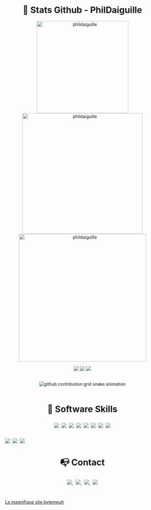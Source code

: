 <div align="center">

# 🦉 Stats Github - PhilDaiguille

<img width="299px" align="center" src="https://github-readme-stats.vercel.app/api/top-langs/?username=PhilDaiguille&layout=compact&theme=dark&hide=HTML,Hack,CSS" alt="phildaiguille" />
<img width="392px" align="center" src="https://github-readme-stats.vercel.app/api?username=PhilDaiguille&show_icons=true&layout=compact&theme=dark" alt="phildaiguille" />
<img width="415px" align="center" src="https://github-readme-streak-stats.herokuapp.com/?user=phildaiguille&theme=dark" alt="phildaiguille" />

![](https://github-profile-summary-cards.vercel.app/api/cards/profile-details?username=PhilDaiguille&theme=github_dark)
![](https://github-profile-summary-cards.vercel.app/api/cards/repos-per-language?username=PhilDaiguille&theme=github_dark) 
![](https://github-profile-summary-cards.vercel.app/api/cards/stats?username=PhilDaiguille&theme=github_dark) 

</div>
<br>
<div align="center">
  <source media="(prefers-color-scheme: dark)" srcset="https://raw.githubusercontent.com/PhilDaiguille/Portfolio_PhilDaiguille/master/assets/github-user-contribution.svg">
  <source media="(prefers-color-scheme: light)" srcset="https://raw.githubusercontent.com/PhilDaiguille/Portfolio_PhilDaiguille/master/assets/github-user-contribution.svg">
  <img alt="github contribution grid snake animation" src="https://raw.githubusercontent.com/PhilDaiguille/Portfolio_PhilDaiguille/master/assets/github-user-contribution.svg">
</div>
<br>

# <p align=center><span>🌿 Software Skills</span></p>

<p align=center>
  <img src="https://img.shields.io/badge/-VS%20Code-blue?label=%20&logo=Visual%20Studio%20Code&labelColor=222222&logoColor=31A4F1&style=for-the-badge&logoWidth=30">&nbsp;
  <img src="https://img.shields.io/badge/-Java-FF9300?label=%20&logo=Java&labelColor=222222&logoColor=FFFFFF&style=for-the-badge&logoWidth=30">&nbsp;
  <img src="https://img.shields.io/badge/-Python-3498db?label=%20&logo=Python&labelColor=222222&logoColor=FFFFFF&style=for-the-badge&logoWidth=30">&nbsp;
  <img src="https://img.shields.io/badge/-HTML5-e74c3c?label=%20&logo=HTML5&labelColor=222222&logoColor=FFFFFF&style=for-the-badge&logoWidth=30">&nbsp;
  <img src="https://img.shields.io/badge/-CSS3-3498db?label=%20&logo=CSS3&labelColor=222222&logoColor=FFFFFF&style=for-the-badge&logoWidth=30">&nbsp;
  <img src="https://img.shields.io/badge/-Javascript-f1c40f?label=%20&logo=Javascript&labelColor=222222&style=for-the-badge&logoWidth=30">&nbsp;
  <img src="https://img.shields.io/badge/-PHP-2980b9?label=%20&logo=PHP&labelColor=222222&logoColor=FFFFFF&style=for-the-badge&logoWidth=30">&nbsp;
  <img src="https://img.shields.io/badge/-Symfony-000000?label=%20&logo=Symfony&labelColor=222222&logoColor=FFFFFF&style=for-the-badge&logoWidth=30">
</p>
  <br>
  <img src="https://img.shields.io/badge/-Windows-0078D6?label=%20&logo=Windows&labelColor=222222&logoColor=0078D6&style=for-the-badge&logoWidth=30">&nbsp;
  <img src="https://img.shields.io/badge/-Linux-0078D6?label=%20&logo=Linux&labelColor=222222&logoColor=FFFFFF&style=for-the-badge&logoWidth=30">&nbsp;
  <img src="https://img.shields.io/badge/-GitHub-24292E?label=%20&logo=GitHUb&labelColor=222222&logoColor=FFFFFF&style=for-the-badge&logoWidth=30">
<br>

# <p align="center"><span>📭 Contact</span></p>

<p align="center">
	<a href="https://www.linkedin.com/in/philippe-delente-7117a6203/">
		<img src="https://img.shields.io/badge/-LINKEDIN-0077B5?style=for-the-badge&logo=linkedin&logoColor=white">
	</a>
	<span>&nbsp;</span>
	<a href="mailto:philippe.delente@gmail.com">
		<img src="https://img.shields.io/badge/-GMAIL-D14836?style=for-the-badge&logo=gmail&logoColor=white">
	</a>
	<span>&nbsp;</span>
	<a href="https://twitter.com/Phildattente">
		<img src="https://img.shields.io/badge/Twitter-1DA1F2?style=for-the-badge&logo=twitter&logoColor=white">
	</a>
	<span>&nbsp;</span>
	<a href="https://phildaiguille.github.io/Portfolio_PhilDaiguille/">
		<img src="https://img.shields.io/badge/-PhilDaiguille.COM-34495e?style=for-the-badge&logo=react&logoColor=white">
	</a>
</p>

<br>

[Le magnifique site bytemeuh](https://bytemeuh-farm.fr/)
